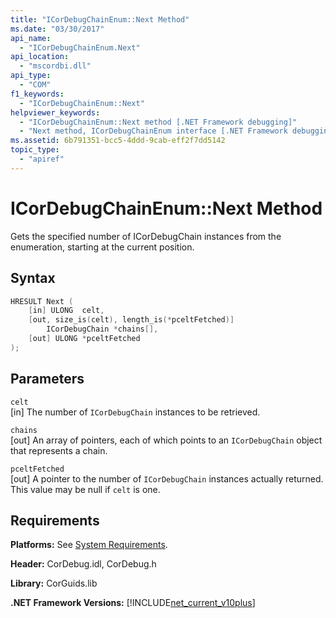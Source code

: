 ```yaml
---
title: "ICorDebugChainEnum::Next Method"
ms.date: "03/30/2017"
api_name: 
  - "ICorDebugChainEnum.Next"
api_location: 
  - "mscordbi.dll"
api_type: 
  - "COM"
f1_keywords: 
  - "ICorDebugChainEnum::Next"
helpviewer_keywords: 
  - "ICorDebugChainEnum::Next method [.NET Framework debugging]"
  - "Next method, ICorDebugChainEnum interface [.NET Framework debugging]"
ms.assetid: 6b791351-bcc5-4ddd-9cab-eff2f7dd5142
topic_type: 
  - "apiref"
---
```

# ICorDebugChainEnum::Next Method
Gets the specified number of ICorDebugChain instances from the enumeration, starting at the current position.  
  
## Syntax  
  
```cpp  
HRESULT Next (  
    [in] ULONG  celt,  
    [out, size_is(celt), length_is(*pceltFetched)]  
        ICorDebugChain *chains[],  
    [out] ULONG *pceltFetched  
);  
```  
  
## Parameters  
 `celt`  
 [in] The number of `ICorDebugChain` instances to be retrieved.  
  
 `chains`  
 [out] An array of pointers, each of which points to an `ICorDebugChain` object that represents a chain.  
  
 `pceltFetched`  
 [out] A pointer to the number of `ICorDebugChain` instances actually returned. This value may be null if `celt` is one.  
  
## Requirements  
 **Platforms:** See [System Requirements](../../../../docs/framework/get-started/system-requirements.md).  
  
 **Header:** CorDebug.idl, CorDebug.h  
  
 **Library:** CorGuids.lib  
  
 **.NET Framework Versions:** [!INCLUDE[net_current_v10plus](../../../../includes/net-current-v10plus-md.md)]
